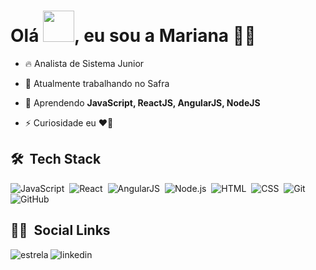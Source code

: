 # Olá <img src="https://github.com/TheDudeThatCode/TheDudeThatCode/blob/master/Assets/Hi.gif" width="50px">, eu sou a Mariana :woman_technologist:

- 🔥 Analista de Sistema Junior 
 
- 🔭 Atualmente trabalhando no Safra
 
- 🌱 Aprendendo **JavaScript, ReactJS, AngularJS, NodeJS**

- ⚡ Curiosidade eu **❤️️🍫**


## 🛠 &nbsp;Tech Stack

![JavaScript](https://img.shields.io/badge/-JavaScript-05122A?style=flat&logo=javascript)&nbsp;
![React](https://img.shields.io/badge/-React-05122A?style=flat&logo=react)&nbsp;
![AngularJS](https://img.shields.io/badge/-AngularJS-05122A?style=flat&logo=angularjs)&nbsp;
![Node.js](https://img.shields.io/badge/-Node.js-05122A?style=flat&logo=node.js)&nbsp;
![HTML](https://img.shields.io/badge/-HTML-05122A?style=flat&logo=HTML5)&nbsp;
![CSS](https://img.shields.io/badge/-CSS-05122A?style=flat&logo=CSS3&logoColor=1572B6)&nbsp;
![Git](https://img.shields.io/badge/-Git-05122A?style=flat&logo=git)&nbsp;
![GitHub](https://img.shields.io/badge/-GitHub-05122A?style=flat&logo=github)&nbsp;

## 👩🏻 &nbsp;Social Links

<p align="center" style="background:blue">
 <a href="https://marianambarros.github.io/portifolio/" target="_blank">
  <img  align="left" src="https://img.shields.io/badge/-PortifólioMarianaMBarros-05122A?style=flat&logo=estrela" alt="estrela"/>
</a>
<a href="https://linkedin.com/in/marianambarros" target="_blank">
  <img  align="left" src="https://img.shields.io/badge/-MarianaMBarros-05122A?style=flat&logo=linkedin" alt="linkedin"/>
</a> 
</p>

